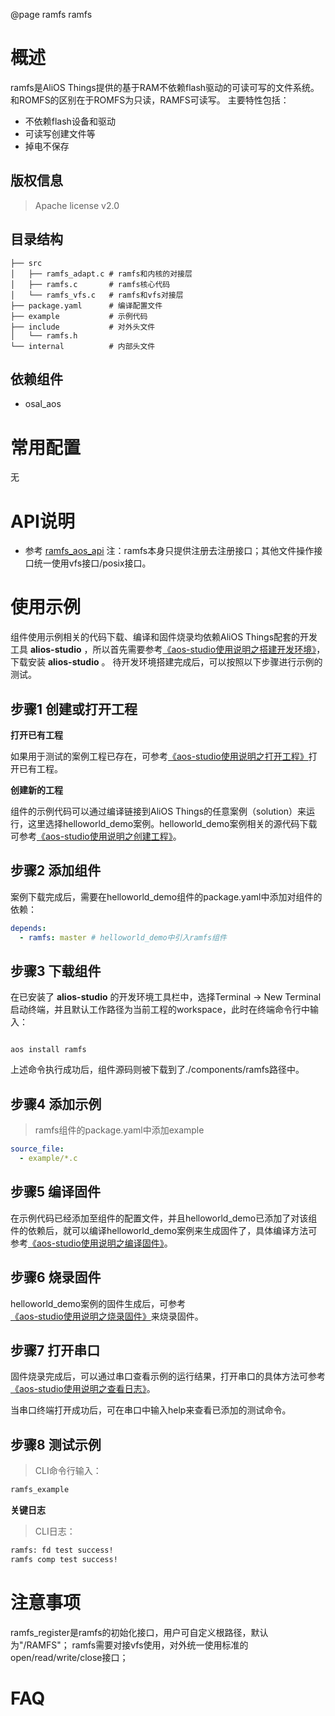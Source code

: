 @page ramfs ramfs

# 概述
ramfs是AliOS Things提供的基于RAM不依赖flash驱动的可读可写的文件系统。和ROMFS的区别在于ROMFS为只读，RAMFS可读写。
主要特性包括：
- 不依赖flash设备和驱动
- 可读写创建文件等
- 掉电不保存

## 版权信息
> Apache license v2.0

## 目录结构
```tree
├── src
│   ├── ramfs_adapt.c # ramfs和内核的对接层
│   ├── ramfs.c       # ramfs核心代码
│   └── ramfs_vfs.c   # ramfs和vfs对接层
├── package.yaml      # 编译配置文件
├── example           # 示例代码
├── include           # 对外头文件
│   └── ramfs.h
└── internal          # 内部头文件
```

## 依赖组件
* osal_aos

# 常用配置
无

# API说明
- 参考 [ramfs_aos_api](https://g.alicdn.com/alios-things-3.3/doc/group__ramfs__aos__api.html) 
注：ramfs本身只提供注册去注册接口；其他文件操作接口统一使用vfs接口/posix接口。

# 使用示例
组件使用示例相关的代码下载、编译和固件烧录均依赖AliOS Things配套的开发工具 **alios-studio** ，所以首先需要参考[《aos-studio使用说明之搭建开发环境》](https://g.alicdn.com/alios-things-3.3/doc/setup_env.html)，下载安装 **alios-studio** 。
待开发环境搭建完成后，可以按照以下步骤进行示例的测试。

## 步骤1 创建或打开工程

**打开已有工程**

如果用于测试的案例工程已存在，可参考[《aos-studio使用说明之打开工程》](https://g.alicdn.com/alios-things-3.3/doc/open_project.html)打开已有工程。

**创建新的工程**

组件的示例代码可以通过编译链接到AliOS Things的任意案例（solution）来运行，这里选择helloworld_demo案例。helloworld_demo案例相关的源代码下载可参考[《aos-studio使用说明之创建工程》](https://g.alicdn.com/alios-things-3.3/doc/create_project.html)。

## 步骤2 添加组件

案例下载完成后，需要在helloworld_demo组件的package.yaml中添加对组件的依赖：
```yaml
depends:
  - ramfs: master # helloworld_demo中引入ramfs组件
```

## 步骤3 下载组件

在已安装了 **alios-studio** 的开发环境工具栏中，选择Terminal -> New Terminal启动终端，并且默认工作路径为当前工程的workspace，此时在终端命令行中输入：

```shell

aos install ramfs

```

上述命令执行成功后，组件源码则被下载到了./components/ramfs路径中。

## 步骤4 添加示例

> ramfs组件的package.yaml中添加example
```yaml
source_file:
  - example/*.c
```

## 步骤5 编译固件

在示例代码已经添加至组件的配置文件，并且helloworld_demo已添加了对该组件的依赖后，就可以编译helloworld_demo案例来生成固件了，具体编译方法可参考[《aos-studio使用说明之编译固件》](https://g.alicdn.com/alios-things-3.3/doc/build_project.html)。

## 步骤6 烧录固件

helloworld_demo案例的固件生成后，可参考[《aos-studio使用说明之烧录固件》](https://g.alicdn.com/alios-things-3.3/doc/burn_image.html)来烧录固件。

## 步骤7 打开串口

固件烧录完成后，可以通过串口查看示例的运行结果，打开串口的具体方法可参考[《aos-studio使用说明之查看日志》](https://g.alicdn.com/alios-things-3.3/doc/view_log.html)。

当串口终端打开成功后，可在串口中输入help来查看已添加的测试命令。

## 步骤8 测试示例

> CLI命令行输入：
```sh
ramfs_example
```

**关键日志**
> CLI日志：
```sh
ramfs: fd test success!
ramfs comp test success!
```

# 注意事项
ramfs_register是ramfs的初始化接口，用户可自定义根路径，默认为"/RAMFS"；
ramfs需要对接vfs使用，对外统一使用标准的open/read/write/close接口；

# FAQ


